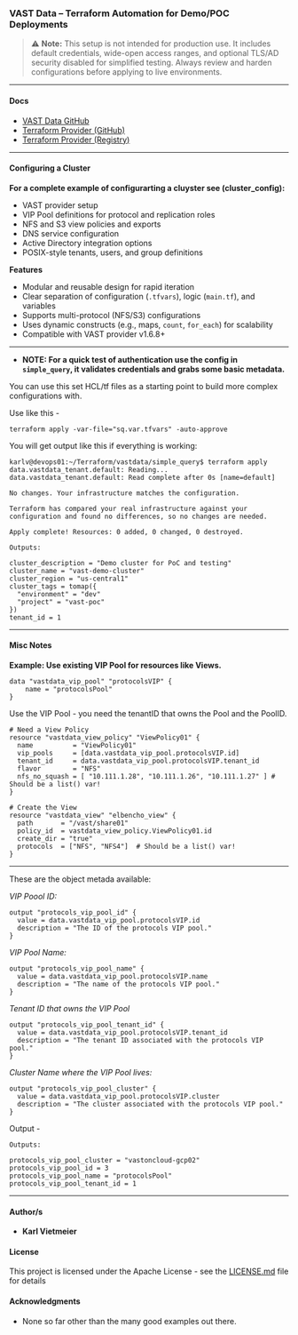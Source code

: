 ### VAST Data – Terraform Automation for Demo/POC Deployments

> ⚠️ **Note:** This setup is not intended for production use. It includes default credentials, wide-open access ranges, and optional TLS/AD security disabled for simplified testing. Always review and harden configurations before applying to live environments.


---
#### Docs

* [VAST Data GitHub](https://github.com/vast-data)
* [Terraform Provider (GitHub)](https://github.com/vast-data/terraform-provider-vastdata)
* [Terraform Provider (Registry)](https://registry.terraform.io/providers/vast-data/vastdata/latest/docs)

---

#### Configuring a Cluster

**For a complete example of configurarting a cluyster see (cluster_config):**

* VAST provider setup
* VIP Pool definitions for protocol and replication roles
* NFS and S3 view policies and exports
* DNS service configuration
* Active Directory integration options
* POSIX-style tenants, users, and group definitions

**Features**

* Modular and reusable design for rapid iteration
* Clear separation of configuration (`.tfvars`), logic (`main.tf`), and variables
* Supports multi-protocol (NFS/S3) configurations
* Uses dynamic constructs (e.g., maps, `count`, `for_each`) for scalability
* Compatible with VAST provider v1.6.8+

---

* **NOTE: For a quick test of authentication use the config in `simple_query`, it validates credentials and grabs some basic metadata.**

You can use this set HCL/tf files as a starting point to build more complex configurations with. 

Use like this - 
```shell
terraform apply -var-file="sq.var.tfvars" -auto-approve
```

You will get output like this if everything is working:
```shell
karlv@devops01:~/Terraform/vastdata/simple_query$ terraform apply 
data.vastdata_tenant.default: Reading...
data.vastdata_tenant.default: Read complete after 0s [name=default]

No changes. Your infrastructure matches the configuration.

Terraform has compared your real infrastructure against your configuration and found no differences, so no changes are needed.

Apply complete! Resources: 0 added, 0 changed, 0 destroyed.

Outputs:

cluster_description = "Demo cluster for PoC and testing"
cluster_name = "vast-demo-cluster"
cluster_region = "us-central1"
cluster_tags = tomap({
  "environment" = "dev"
  "project" = "vast-poc"
})
tenant_id = 1
```


---

#### Misc Notes

**Example: Use existing VIP Pool for resources like Views.**

``` hcl
data "vastdata_vip_pool" "protocolsVIP" {
    name = "protocolsPool"
}
```

Use the VIP Pool - you need the tenantID that owns the Pool and the PoolID.

```hcl
# Need a View Policy
resource "vastdata_view_policy" "ViewPolicy01" {
  name          = "ViewPolicy01"
  vip_pools     = [data.vastdata_vip_pool.protocolsVIP.id]
  tenant_id     = data.vastdata_vip_pool.protocolsVIP.tenant_id
  flavor        = "NFS"
  nfs_no_squash = [ "10.111.1.28", "10.111.1.26", "10.111.1.27" ] # Should be a list() var!
}

# Create the View
resource "vastdata_view" "elbencho_view" {
  path       = "/vast/share01"
  policy_id  = vastdata_view_policy.ViewPolicy01.id
  create_dir = "true"
  protocols  = ["NFS", "NFS4"]  # Should be a list() var!
}

```

---

These are the object metada available:

*VIP Poool ID:*

```hcl
output "protocols_vip_pool_id" {
  value = data.vastdata_vip_pool.protocolsVIP.id
  description = "The ID of the protocols VIP pool."
}
```

*VIP Pool Name:*

```hcl
output "protocols_vip_pool_name" {
  value = data.vastdata_vip_pool.protocolsVIP.name
  description = "The name of the protocols VIP pool."
}
```

*Tenant ID that owns the VIP Pool*

```hcl
output "protocols_vip_pool_tenant_id" {
  value = data.vastdata_vip_pool.protocolsVIP.tenant_id
  description = "The tenant ID associated with the protocols VIP pool."
}
```

*Cluster Name where the VIP Pool lives:*

```hcl
output "protocols_vip_pool_cluster" {
  value = data.vastdata_vip_pool.protocolsVIP.cluster
  description = "The cluster associated with the protocols VIP pool."
}
```

Output -

```hcl
Outputs:

protocols_vip_pool_cluster = "vastoncloud-gcp02"
protocols_vip_pool_id = 3
protocols_vip_pool_name = "protocolsPool"
protocols_vip_pool_tenant_id = 1
```

---

#### Author/s

* **Karl Vietmeier**

#### License

This project is licensed under the Apache License - see the [LICENSE.md](../LICENSE.md) file for details

#### Acknowledgments

* None so far other than the many good examples out there.
